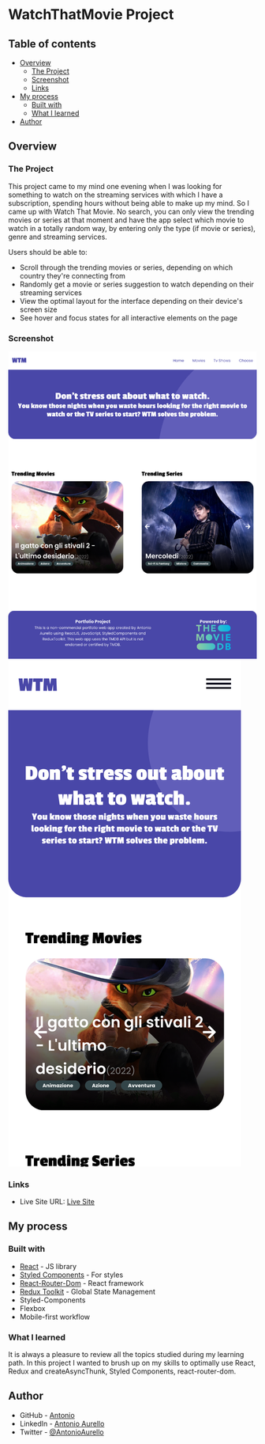 # WatchThatMovie Project

## Table of contents

- [Overview](#overview)
  - [The Project](#the-project)
  - [Screenshot](#screenshot)
  - [Links](#links)
- [My process](#my-process)
  - [Built with](#built-with)
  - [What I learned](#what-i-learned)
- [Author](#author)

## Overview

### The Project

This project came to my mind one evening when I was looking for something to watch on the streaming services with which I have a subscription, spending hours without being able to make up my mind. So I came up with Watch That Movie. No search, you can only view the trending movies or series at that moment and have the app select which movie to watch in a totally random way, by entering only the type (if movie or series), genre and streaming services.

Users should be able to:

- Scroll through the trending movies or series, depending on which country they're connecting from
- Randomly get a movie or series suggestion to watch depending on their streaming services
- View the optimal layout for the interface depending on their device's screen size
- See hover and focus states for all interactive elements on the page

### Screenshot

![](./desktop-screenshot.png)
![](./mobile-screenshot.png)

### Links

- Live Site URL: [Live Site](https://watch-that-movie.netlify.app)

## My process

### Built with

- [React](https://reactjs.org/) - JS library
- [Styled Components](https://styled-components.com/) - For styles
- [React-Router-Dom](https://reactrouter.com/en/6.4.3) - React framework
- [Redux Toolkit](https://redux-toolkit.js.org/) - Global State Management
- Styled-Components
- Flexbox
- Mobile-first workflow

### What I learned

It is always a pleasure to review all the topics studied during my learning path. In this project I wanted to brush up on my skills to optimally use React, Redux and createAsyncThunk, Styled Components, react-router-dom.

## Author

- GitHub - [Antonio](https://github.com/antonADev)
- LinkedIn - [Antonio Aurello](https://www.linkedin.com/in/antonio-aurello-894179211/)
- Twitter - [@AntonioAurello](https://www.twitter.com/AntonioAurello)
